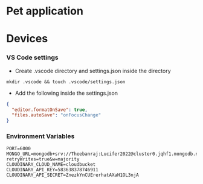 # Pet application


# Devices

### VS Code settings

- Create .vscode directory and settings.json inside the directory

`mkdir .vscode && touch .vscode/settings.json`

- Add the following inside the settings.json

```json
{
  "editor.formatOnSave": true,
  "files.autoSave": "onFocusChange"
}
```

### Environment Variables

```
PORT=6000
MONGO_URL=mongodb+srv://Theebanraj:Lucifer2022@cluster0.jqhf1.mongodb.net/?retryWrites=true&w=majority
CLOUDINARY_CLOUD_NAME=cloudbucket
CLOUDINARY_API_KEY=583638378746911
CLOUDINARY_API_SECRET=ZnezkYnCUErerhatAXaH1OL3njA

```
